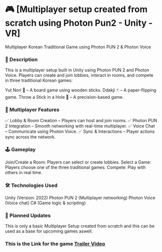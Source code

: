 # 🎮 [Multiplayer setup created from scratch using Photon Pun2 - Unity - VR]
Multiplayer Korean Traditional Game using Photon PUN 2 & Photon Voice

### 📝 Description
This is a multiplayer setup built in Unity using Photon PUN 2 and Photon Voice. Players can create and join lobbies, interact in rooms, and compete in three traditional Korean games:

Yut Nori 🎲 – A board game using wooden sticks.
Ddakji 🃏 – A paper-flipping game.
Throw a Stick in a Hole 🏹 – A precision-based game.

### 🔗 Multiplayer Features
✅ Lobby & Room Creation – Players can host and join rooms.
✅ Photon PUN 2 Integration – Smooth networking with real-time multiplayer.
✅ Voice Chat – Communicate using Photon Voice.
✅ Sync & Interactions – Player actions sync across the network.

### 🕹️ Gameplay
Join/Create a Room: Players can select or create lobbies.
Select a Game: Players choose one of the three traditional games.
Compete: Play with others in real time.

### 🛠️ Technologies Used
Unity (Version: 2022)
Photon PUN 2 (Multiplayer networking)
Photon Voice (Voice chat)
C# (Game logic & scripting)

### 📌 Planned Updates
This is only a basic Multiplayer Setup created from scratch and this can be used as a base for upcoming games aswell.

### This is the Link for the game [Trailer Video](https://youtu.be/7zTpOtawFa8?si=Gam0Q0hc-aadZPUn)
